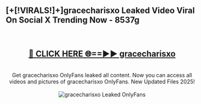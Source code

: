 <h2>[+[!VIRALS!]+]gracecharisxo Leaked Video Viral On Social X Trending Now - 8537g</h2>
<br>
<div align="center">
<h2><a href="https://libra.edu.pl?gracecharisxo" rel="nofollow">🔴 CLICK HERE 🌐==►► gracecharisxo</a></h2>
<br>
Get gracecharisxo OnlyFans leaked all content. Now you can access all videos and pictures of gracecharisxo OnlyFans. New Updated Files 2025!
<br>
<br>
<a href="https://libra.edu.pl?gracecharisxo" rel="nofollow" data-target="animated-image.originalLink"><img src="https://i.ibb.co.com/WyWwxjT/player-gif2.gif" alt="gracecharisxo Leaked OnlyFans" style="max-width: 100%; display: inline-block;" data-target="animated-image.originalImage"></a>
</div>
<br>